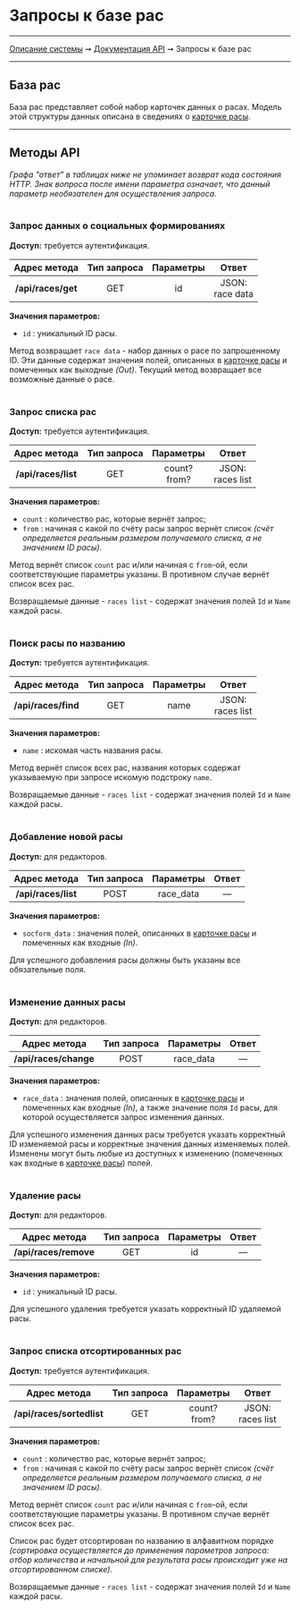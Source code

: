 # Запросы к базе рас

----
[Описание системы](../index.md) ➞ [Документация API](index.md) ➞ Запросы к базе рас

----

## База рас

База рас представляет собой набор карточек данных о расах. Модель этой структуры данных описана в сведениях о [карточке расы](../datadoc/race_card.md).

----

## Методы API

*Графа "ответ" в таблицах ниже не упоминает возврат кода состояния HTTP.*
*Знак вопроса после имени параметра означает, что данный параметр необязателен для осуществления запроса.*
<br/><br/>

### Запрос данных о социальных формированиях

**Доступ:** требуется аутентификация.

|	Адрес метода				|	Тип запроса			|	Параметры			| Ответ
|	:----:						|	:----:				|	:----:				| :----:
| **/api/races/get**			|	GET					| id					| JSON:<br/>race data

**Значения параметров:**
* `id` : уникальный ID расы.

Метод возвращает `race data` - набор данных о расе по запрошенному ID. Эти данные содержат значения полей, описанных в [карточке расы](../datadoc/race_card.md) и помеченных как выходные *(Out)*. Текущий метод возвращает все возможные данные о расе.
<br/><br/>

### Запрос списка рас

**Доступ:** требуется аутентификация.

|	Адрес метода				|	Тип запроса			|	Параметры			| Ответ
|	:----:						|	:----:				|	:----:				| :----:
| **/api/races/list**			|	GET					| count?<br/>from?		| JSON:<br/>races list

**Значения параметров:**
* `count` : количество рас, которые вернёт запрос;
* `from` : начиная с какой по счёту расы запрос вернёт список *(счёт определяется реальным размером получаемого списка, а не значением ID расы)*.

Метод вернёт список `count` рас и/или начиная с `from`-ой, если соответствующие параметры указаны. В противном случае вернёт список всех рас.

Возвращаемые данные - `races list` - содержат значения полей `Id` и `Name` каждой расы.
<br/><br/>

### Поиск расы по названию

**Доступ:** требуется аутентификация.

|	Адрес метода				|	Тип запроса			|	Параметры			| Ответ
|	:----:						|	:----:				|	:----:				| :----:
| **/api/races/find**			|	GET					| name					| JSON:<br/>races list

**Значения параметров:**
* `name` : искомая часть названия расы.

Метод вернёт список всех рас, названия которых содержат указываемую при запросе искомую подстроку `name`.

Возвращаемые данные - `races list` - содержат значения полей `Id` и `Name` каждой расы.
<br/><br/>

### Добавление новой расы

**Доступ:** для редакторов.

|	Адрес метода				|	Тип запроса			|	Параметры			| Ответ
|	:----:						|	:----:				|	:----:				| :----:
| **/api/races/list**			|	POST				| race_data				| —

**Значения параметров:**
* `socform_data` : значения полей, описанных в [карточке расы](../datadoc/race_card.md) и помеченных как входные *(In)*.

Для успешного добавления расы должны быть указаны все обязательные поля.
<br/><br/>

### Изменение данных расы

**Доступ:** для редакторов.

|	Адрес метода				|	Тип запроса			|	Параметры			| Ответ
|	:----:						|	:----:				|	:----:				| :----:
| **/api/races/change**			|	POST				| race_data			| —

**Значения параметров:**
* `race_data` : значения полей, описанных в [карточке расы](../datadoc/race_card.md) и помеченных как входные *(In)*, а также значение поля `Id` расы, для которой осуществляется запрос изменения данных.

Для успешного изменения данных расы требуется указать корректный ID изменяемой расы и корректные значения данных изменяемых полей. Изменены могут быть любые из доступных к изменению (помеченных как входные в [карточке расы](../datadoc/race_card.md)) полей.
<br/><br/>

### Удаление расы

**Доступ:** для редакторов.

|	Адрес метода				|	Тип запроса			|	Параметры			| Ответ
|	:----:						|	:----:				|	:----:				| :----:
| **/api/races/remove**			|	GET					| id					| —

**Значения параметров:**
* `id` : уникальный ID расы.

Для успешного удаления требуется указать корректный ID удаляемой расы.
<br/><br/>

### Запрос списка отсортированных рас

**Доступ:** требуется аутентификация.

|	Адрес метода				|	Тип запроса			|	Параметры			| Ответ
|	:----:						|	:----:				|	:----:				| :----:
| **/api/races/sortedlist**		|	GET					| count?<br/>from?		| JSON:<br/>races list

**Значения параметров:**
* `count` : количество рас, которые вернёт запрос;
* `from` : начиная с какой по счёту расы запрос вернёт список *(счёт определяется реальным размером получаемого списка, а не значением ID расы)*.

Метод вернёт список `count` рас и/или начиная с `from`-ой, если соответствующие параметры указаны. В противном случае вернёт список всех рас.

Список рас будет отсортирован по названию в алфавитном порядке *(сортировка осуществляется до применения параметров запроса: отбор количества и начальной для результата расы происходит уже на отсортированном списке)*.

Возвращаемые данные - `races list` - содержат значения полей `Id` и `Name` каждой расы.
<br/><br/>
